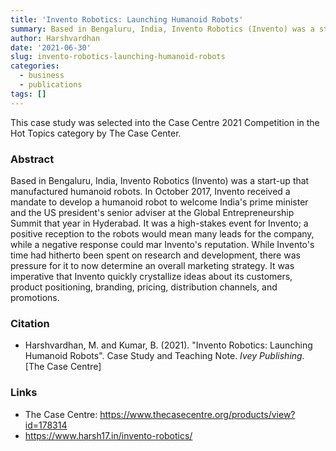 ```yaml
---
title: 'Invento Robotics: Launching Humanoid Robots'
summary: Based in Bengaluru, India, Invento Robotics (Invento) was a start-up that manufactured humanoid robots. In October 2017, Invento received a mandate to develop a humanoid robot to welcome India’s prime minister and the US president’s senior adviser at the Global Entrepreneurship Summit that year in Hyderabad. It was a high-stakes event for Invento; a positive reception to the robots would mean many leads for the company, while a negative response could mar Invento’s reputation. While Invento’s time had hitherto been spent on research and development, there was pressure for it to now determine an overall marketing strategy. It was imperative that Invento quickly crystallize ideas about its customers, product positioning, branding, pricing, distribution channels, and promotions.
author: Harshvardhan
date: '2021-06-30'
slug: invento-robotics-launching-humanoid-robots
categories:
  - business
  - publications
tags: []
---
```


This case study was selected into the Case Centre 2021 Competition in the Hot Topics category by The Case Center.

### Abstract

Based in Bengaluru, India, Invento Robotics (Invento) was a start-up that manufactured humanoid robots. In October 2017, Invento received a mandate to develop a humanoid robot to welcome India's prime minister and the US president's senior adviser at the Global Entrepreneurship Summit that year in Hyderabad. It was a high-stakes event for Invento; a positive reception to the robots would mean many leads for the company, while a negative response could mar Invento's reputation. While Invento's time had hitherto been spent on research and development, there was pressure for it to now determine an overall marketing strategy. It was imperative that Invento quickly crystallize ideas about its customers, product positioning, branding, pricing, distribution channels, and promotions.

### Citation

-   Harshvardhan, M. and Kumar, B. (2021). "Invento Robotics: Launching Humanoid Robots". Case Study and Teaching Note. *Ivey Publishing.* \[The Case Centre\]

### Links

-   The Case Centre: <https://www.thecasecentre.org/products/view?id=178314>
-   <https://www.harsh17.in/invento-robotics/>
